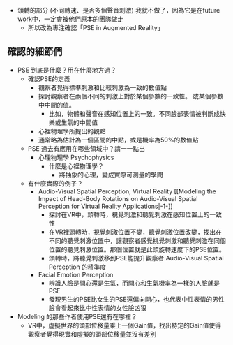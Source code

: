 - 頭轉的部分 (不同轉速、是否多個聲音刺激) 我就不做了，因為它是在future work中，一定會被他們原本的團隊做走
	- 所以改為專注確認「PSE in Augmented Reality」
## 確認的細節們
- PSE 到底是什麼？用在什麼地方過？
	- 確認PSE的定義
		- 觀察者覺得標準刺激和比較刺激為一致的數值點
		- 探討觀察者在兩個不同的刺激上對於某個參數的一致性。 或某個參數中中間的值。 
			- 比如，物體和聲音在感知位置上的一致。不同臉部表情被判斷成快樂或生氣的中間值
		- 心裡物理學所提出的觀點
		- 通常略為估計為一個區間的中點，或是機率為50%的數值點
	- PSE 過去有應用在哪些領域中？請一一點出
		- 心理物理學 Psychophysics
			- 什麼是心裡物理學？
				- 將抽象的心理，變成實際可測量的學問
	- 有什麼實際的例子？
		- Audio-Visual Spatial Perception, Virtual Reality [[Modeling the Impact of Head-Body Rotations on Audio-Visual Spatial Perception for Virtual Reality Applications|-1-]]
			- 探討在VR中，頭轉時，視覺刺激和聽覺刺激在感知位置上的一致性
			- 在VR裡頭轉時，視覺刺激位置不變，聽覺刺激位置改變，找出在不同的聽覺刺激位置中，讓觀察者感覺視覺刺激和聽覺刺激在同個位置的聽覺刺激位置。那個位置就是此頭旋轉速度下的PSE位置。
			- 頭轉時，將聽覺刺激移到PSE能提升觀察者 Audio-Visual Spatial Perception 的精準度
		- Facial Emotion Perception
			- 辨識人臉是開心還是生氣，而開心和生氣機率為一樣的人臉就是 PSE
			- 發現男生的PSE比女生的PSE還偏向開心，也代表中性表情的男性臉會看起來比中性表情的女性臉凶狠
- Modeling 的那些作者使用PSE還有在哪裡？
	- VR中，虛擬世界的頭部位移量乘上一個Gain值，找出特定的Gain值使得觀察者覺得現實和虛擬的頭部位移量並沒有差別